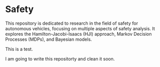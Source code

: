 # Safety 
This repository is dedicated to research in the field of safety for autonomous vehicles, focusing on multiple aspects of safety analysis. It explores the Hamilton-Jacobi-Isaacs (HJI) approach, Markov Decision Processes (MDPs), and Bayesian models. 

This is a test. 


I am going to write this repositorty and clean it soon. 

